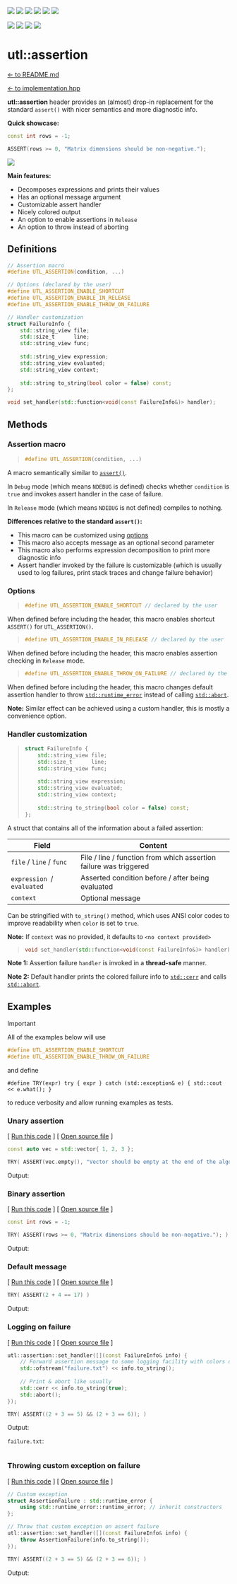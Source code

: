 [<img src ="images/badge_language_cpp_17.svg">](https://en.cppreference.com/w/cpp/17.html)
[<img src ="images/badge_license_mit.svg">](LICENSE.md)
[<img src ="images/badge_semver.svg">](guide_versioning.md)
[<img src ="images/badge_docs.svg">](https://dmitribogdanov.github.io/UTL/)
[<img src ="images/badge_header_only.svg">](https://en.wikipedia.org/wiki/Header-only)
[<img src ="images/badge_no_dependencies.svg">](https://github.com/DmitriBogdanov/UTL/tree/master/include/UTL)

[<img src ="images/badge_workflow_windows.svg">](https://github.com/DmitriBogdanov/UTL/actions/workflows/windows.yml)
[<img src ="images/badge_workflow_ubuntu.svg">](https://github.com/DmitriBogdanov/UTL/actions/workflows/ubuntu.yml)
[<img src ="images/badge_workflow_macos.svg">](https://github.com/DmitriBogdanov/UTL/actions/workflows/macos.yml)
[<img src ="images/badge_workflow_freebsd.svg">](https://github.com/DmitriBogdanov/UTL/actions/workflows/freebsd.yml)

# utl::assertion

[<- to README.md](..)

[<- to implementation.hpp](../include/UTL/math.hpp)

**utl::assertion** header provides an (almost) drop-in replacement for the standard `assert()` with nicer semantics and more diagnostic info.

**Quick showcase:**

```cpp
const int rows = -1;

ASSERT(rows >= 0, "Matrix dimensions should be non-negative.");
```

<img src ="images/assertion_quick_showcase.png">

**Main features:**

- Decomposes expressions and prints their values
- Has an optional message argument
- Customizable assert handler
- Nicely colored output
- An option to enable assertions in `Release`
- An option to throw instead of aborting

## Definitions

```cpp
// Assertion macro
#define UTL_ASSERTION(condition, ...)

// Options (declared by the user)
#define UTL_ASSERTION_ENABLE_SHORTCUT
#define UTL_ASSERTION_ENABLE_IN_RELEASE
#define UTL_ASSERTION_ENABLE_THROW_ON_FAILURE

// Handler customization
struct FailureInfo {
    std::string_view file;
    std::size_t      line;
    std::string_view func;
    
    std::string_view expression;
    std::string_view evaluated;
    std::string_view context;
    
    std::string to_string(bool color = false) const;
};

void set_handler(std::function<void(const FailureInfo&)> handler);
```

## Methods

### Assertion macro

> ```cpp
> #define UTL_ASSERTION(condition, ...)
> ```

A macro semantically similar to [`assert()`](https://en.cppreference.com/w/cpp/error/assert.html).

In `Debug` mode (which means `NDEBUG` is defined) checks whether `condition` is `true` and invokes assert handler in the case of failure.

In `Release` mode (which means `NDEBUG` is not defined) compiles to nothing.

**Differences relative to the standard `assert()`:**

- This macro can be customized using [options](#options)
- This macro also accepts message as an optional second parameter
- This macro also performs expression decomposition to print more diagnostic info
- Assert handler invoked by the failure is customizable (which is usually used to log failures, print stack traces and change failure behavior)

### Options

> ```cpp
> #define UTL_ASSERTION_ENABLE_SHORTCUT // declared by the user
> ```

When defined before including the header, this macro enables shortcut `ASSERT()` for `UTL_ASSERTION()`.

> ```cpp
> #define UTL_ASSERTION_ENABLE_IN_RELEASE // declared by the user
> ```

When defined before including the header, this macro enables assertion checking in `Release` mode.

> ```cpp
> #define UTL_ASSERTION_ENABLE_THROW_ON_FAILURE // declared by the user
> ```

When defined before including the header, this macro changes default assertion handler to throw [`std::runtime_error`](https://www.cppreference.com/w/cpp/error/runtime_error.html) instead of calling [`std::abort`](https://en.cppreference.com/w/cpp/utility/program/abort.html).

**Note:** Similar effect can be achieved using a custom handler, this is mostly a convenience option.

### Handler customization

> ```cpp
> struct FailureInfo {
>     std::string_view file;
>     std::size_t      line;
>     std::string_view func;
>     
>     std::string_view expression;
>     std::string_view evaluated;
>     std::string_view context;
>     
>     std::string to_string(bool color = false) const;
> };
> ```

A struct that contains all of the information about a failed assertion:

| Field                      | Content                                                      |
| -------------------------- | ------------------------------------------------------------ |
| `file` / `line` / `func`   | File / line / function from which assertion failure was triggered |
| `expression `/ `evaluated` | Asserted condition before / after being evaluated            |
| `context`                  | Optional message                                             |

Can be stringified with `to_string()` method, which uses ANSI color codes to improve readability when `color` is set to `true`.

**Note:** If `context` was no provided, it defaults to `<no context provided>`

> ```cpp
> void set_handler(std::function<void(const FailureInfo&)> handler);
> ```

**Note 1:** Assertion failure `handler` is invoked in a **thread-safe** manner.

**Note 2:** Default handler prints the colored failure info to [`std::cerr`](https://en.cppreference.com/w/cpp/io/cerr.html) and calls [`std::abort`](https://en.cppreference.com/w/cpp/utility/program/abort.html).

## Examples

> [!Important]
> All of the examples below will use
>
> ```cpp
> #define UTL_ASSERTION_ENABLE_SHORTCUT
> #define UTL_ASSERTION_ENABLE_THROW_ON_FAILURE
> ```
> and define
> ```
> #define TRY(expr) try { expr } catch (std::exception& e) { std::cout << e.what(); }
> ```
> to reduce verbosity and allow running examples as tests.

### Unary assertion

[ [Run this code]() ] [ [Open source file]() ]

```cpp
const auto vec = std::vector{ 1, 2, 3 };

TRY( ASSERT(vec.empty(), "Vector should be empty at the end of the algorithm."); )
```

Output:

### Binary assertion

[ [Run this code]() ] [ [Open source file]() ]

```cpp
const int rows = -1;

TRY( ASSERT(rows >= 0, "Matrix dimensions should be non-negative."); )
```

Output:

### Default message

[ [Run this code]() ] [ [Open source file]() ]

```cpp
TRY( ASSERT(2 + 4 == 17) )
```

Output:

### Logging on failure

[ [Run this code]() ] [ [Open source file]() ]

```cpp
utl::assertion::set_handler([](const FailureInfo& info) {
    // Forward assertion message to some logging facility with colors disabled
    std::ofstream("failure.txt") << info.to_string();
    
    // Print & abort like usually
    std::cerr << info.to_string(true);
    std::abort();
});

TRY( ASSERT((2 + 3 == 5) && (2 + 3 == 6)); )
```

Output:



`failure.txt`:

```
```

### Throwing custom exception on failure

[ [Run this code]() ] [ [Open source file]() ]

```cpp
// Custom exception
struct AssertionFailure : std::runtime_error {
    using std::runtime_error::runtime_error; // inherit constructors
};

// Throw that custom exception on assert failure
utl::assertion::set_handler([](const FailureInfo& info) {
    throw AssertionFailure(info.to_string());
});

TRY( ASSERT((2 + 3 == 5) && (2 + 3 == 6)); )
```

Output:

